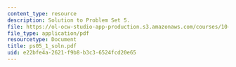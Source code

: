 ```yaml
---
content_type: resource
description: Solution to Problem Set 5.
file: https://ol-ocw-studio-app-production.s3.amazonaws.com/courses/10-40-chemical-engineering-thermodynamics-fall-2003/e22bfe4a2621f9b8b3c36524fcd20e65_ps05_1_soln.pdf
file_type: application/pdf
resourcetype: Document
title: ps05_1_soln.pdf
uid: e22bfe4a-2621-f9b8-b3c3-6524fcd20e65
---
```

